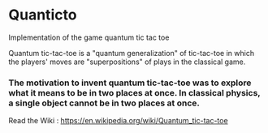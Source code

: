 # Quanticto

Implementation of the game quantum tic tac toe

Quantum tic-tac-toe is a "quantum generalization" of tic-tac-toe in which the players' moves are "superpositions" of plays in the classical game.

### The motivation to invent quantum tic-tac-toe was to explore what it means to be in two places at once. In classical physics, a single object cannot be in two places at once. 

Read the Wiki : https://en.wikipedia.org/wiki/Quantum_tic-tac-toe

